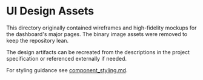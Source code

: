 # UI Design Assets

This directory originally contained wireframes and high-fidelity mockups for the dashboard's major pages. The binary image assets were removed to keep the repository lean.

The design artifacts can be recreated from the descriptions in the project specification or referenced externally if needed.

For styling guidance see [component_styling.md](component_styling.md).
